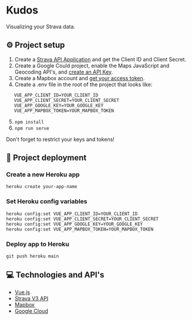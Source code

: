 # Kudos

Visualizing your Strava data.

## ⚙️ Project setup

1. Create a [Strava API Application](https://developers.strava.com/docs/getting-started/#account) and get the Client ID and Client Secret.
2. Create a Google Could project, enable the Maps JavaScript and Geocoding API's, and [create an API Key](https://cloud.google.com/docs/authentication/api-keys#:~:text=To%20create%20an%20API%20key%3A,displays%20your%20newly%20created%20key.).
3. Create a Mapbox account and [get your access token](https://docs.mapbox.com/help/glossary/access-token/).
4. Create a .env file in the root of the project that looks like: 
```
   VUE_APP_CLIENT_ID=YOUR_CLIENT_ID
   VUE_APP_CLIENT_SECRET=YOUR_CLIENT_SECRET
   VUE_APP_GOOGLE_KEY=YOUR_GOOGLE_KEY
   VUE_APP_MAPBOX_TOKEN=YOUR_MAPBOX_TOKEN
``` 
5. `npm install`
6. `npm run serve`

Don't forget to restrict your keys and tokens!

## 🚀 Project deployment

### Create a new Heroku app
```
heroku create your-app-name
```

### Set Heroku config variables
```
heroku config:set VUE_APP_CLIENT_ID=YOUR_CLIENT_ID
heroku config:set VUE_APP_CLIENT_SECRET=YOUR_CLIENT_SECRET
heroku config:set VUE_APP_GOOGLE_KEY=YOUR_GOOGLE_KEY
heroku config:set VUE_APP_MAPBOX_TOKEN=YOUR_MAPBOX_TOKEN
```

### Deploy app to Heroku
```
git push heroku main
```

## 💻 Technologies and API's

- [Vue.js](https://vuejs.org/)
- [Strava V3 API](https://developers.strava.com/) 
- [Mapbox](https://www.mapbox.com/)
- [Google Cloud](https://cloud.google.com/)
